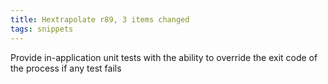```yaml
---
title: Hextrapolate r89, 3 items changed
tags: snippets
---
```


Provide in-application unit tests with the ability to override the exit code of the process if any test fails
